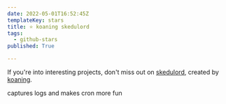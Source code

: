 ```yaml
---
date: 2022-05-01T16:52:45Z
templateKey: stars
title: ⭐ koaning skedulord
tags:
  - github-stars
published: True

---
```


If you're into interesting projects, don't miss out on [skedulord](https://github.com/koaning/skedulord), created by [koaning](https://github.com/koaning).

captures logs and makes cron more fun
